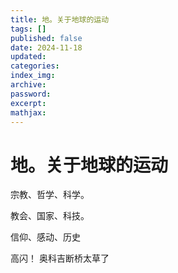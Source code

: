 ```yaml
---
title: 地。关于地球的运动
tags: []
published: false
date: 2024-11-18
updated:
categories:
index_img:
archive:
password:
excerpt:
mathjax:
---
```

# 地。关于地球的运动
宗教、哲学、科学。

教会、国家、科技。

信仰、感动、历史


高闪！ 奥科吉断桥太草了
